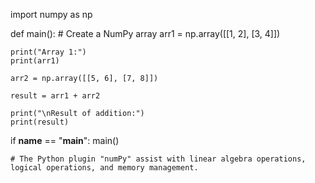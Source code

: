 import numpy as np

def main():
    # Create a NumPy array
    arr1 = np.array([[1, 2], [3, 4]])
   
    print("Array 1:")
    print(arr1)
    
    arr2 = np.array([[5, 6], [7, 8]])

    result = arr1 + arr2

    print("\nResult of addition:")
    print(result)

if __name__ == "__main__":
    main()

    # The Python plugin "numPy" assist with linear algebra operations, logical operations, and memory management.
